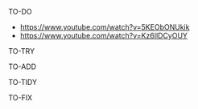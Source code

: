 TO-DO
- https://www.youtube.com/watch?v=5KEObONUkik
- https://www.youtube.com/watch?v=Kz6IlDCyOUY

TO-TRY

TO-ADD

TO-TIDY

TO-FIX